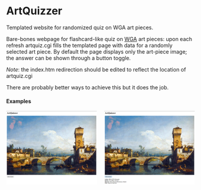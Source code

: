 # ArtQuizzer
Templated website for randomized quiz on WGA art pieces.

Bare-bones webpage for flashcard-like quiz on [WGA](https://www.wga.hu/) art pieces: upon each refresh artquiz.cgi fills the templated page with data for a randomly selected art piece.
By default the page displays only the art-piece image; the answer can be shown through a button toggle.

*Note*: the index.htm redirection should be edited to reflect the location of artquiz.cgi

There are probably better ways to achieve this but it does the job.

#### Examples

<div>
<img align="left" src="https://raw.githubusercontent.com/pscrapy/ArtQuizzer/master/imgs/answer_hidden.png" width=48%>
<img align="right" src="https://raw.githubusercontent.com/pscrapy/ArtQuizzer/master/imgs/answer_shown.png" width=48%>
</div>
